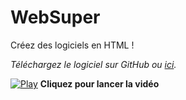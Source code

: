 # WebSuper
Créez des logiciels en HTML !

*Téléchargez le logiciel sur GitHub ou [ici](http://websuper.cylune.fr/).*

[![Play](https://www.cylune.fr/websuper/mini.jpg)](https://youtu.be/oe-wSeMieBs)
**Cliquez pour lancer la vidéo**
